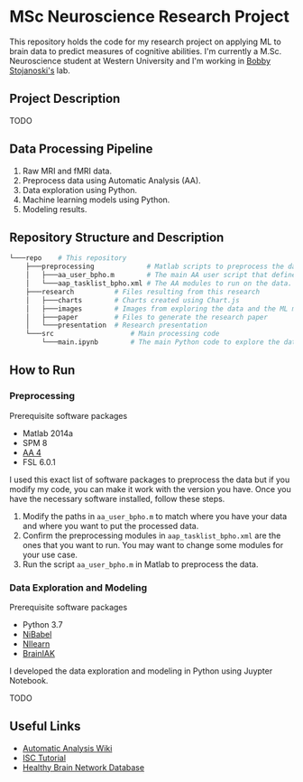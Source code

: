 # MSc Neuroscience Research Project

This repository holds the code for my research project on applying ML to brain data to predict measures of cognitive abilities. I'm currently a M.Sc. Neuroscience student at Western University and I'm working in [Bobby Stojanoski's](http://bobbystojanoski.com/) lab.

## Project Description

TODO

## Data Processing Pipeline

1. Raw MRI and fMRI data.
2. Preprocess data using Automatic Analysis (AA).
3. Data exploration using Python.
4. Machine learning models using Python.
5. Modeling results.

## Repository Structure and Description

```bash
└───repo    # This repository
    ├───preprocessing             # Matlab scripts to preprocess the data using AA.
    │   ├───aa_user_bpho.m        # The main AA user script that defines the preprocessing pipeline.
    │   └───aap_tasklist_bpho.xml # The AA modules to run on the data.
    ├───research          # Files resulting from this research
    │   ├───charts        # Charts created using Chart.js
    │   ├───images        # Images from exploring the data and the ML models
    │   ├───paper         # Files to generate the research paper
    │   └───presentation  # Research presentation
    └───src                   # Main processing code
        └───main.ipynb        # The main Python code to explore the data and to create ML models
```

## How to Run

### Preprocessing

Prerequisite software packages

- Matlab 2014a
- SPM 8
- [AA 4](https://github.com/automaticanalysis/automaticanalysis/)
- FSL 6.0.1

I used this exact list of software packages to preprocess the data but if you modify my code, you can make it work with the version you have. Once you have the necessary software installed, follow these steps.

1. Modify the paths in `aa_user_bpho.m` to match where you have your data and where you want to put the processed data.
2. Confirm the preprocessing modules in `aap_tasklist_bpho.xml` are the ones that you want to run. You may want to change some modules for your use case.
3. Run the script `aa_user_bpho.m` in Matlab to preprocess the data.

### Data Exploration and Modeling

Prerequisite software packages

- Python 3.7
- [NiBabel](https://nipy.org/nibabel)
- [NIlearn](https://nilearn.github.io)
- [BrainIAK](https://brainiak.org)

I developed the data exploration and modeling in Python using Juypter Notebook.

TODO

## Useful Links

- [Automatic Analysis Wiki](https://github.com/automaticanalysis/automaticanalysis/wiki)
- [ISC Tutorial](https://github.com/snastase/isc-tutorial)
- [Healthy Brain Network Database](http://fcon_1000.projects.nitrc.org/indi/cmi_healthy_brain_network/index.html)
